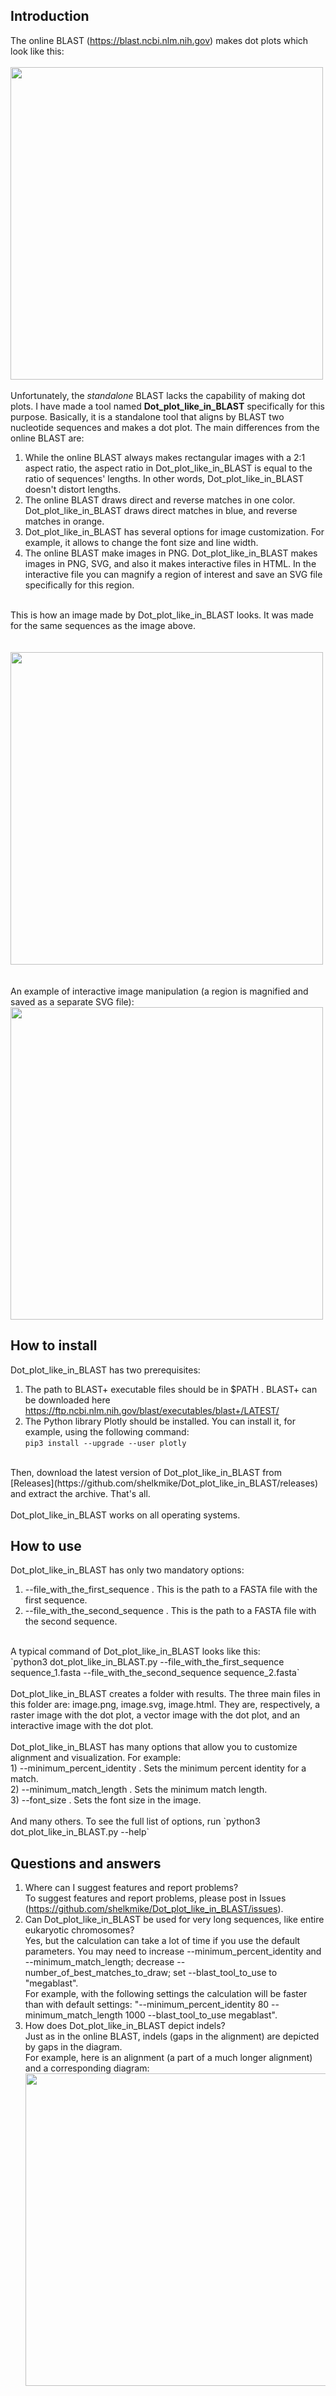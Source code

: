 ## Introduction
The online BLAST (https://blast.ncbi.nlm.nih.gov) makes dot plots which look like this:<br><br>
<img src="http://mikeshelk.site/Diff/Files_for_GitHub/Dot_plot_like_in_BLAST/dot_plot_from_online_BLAST.png?" width="500">
<br><br>
Unfortunately, the *standalone* BLAST lacks the capability of making dot plots. I have made a tool named **Dot_plot_like_in_BLAST** specifically for this purpose. Basically, it is a standalone tool that aligns by BLAST two nucleotide sequences and makes a dot plot. The main differences from the online BLAST are:<br>
1) While the online BLAST always makes rectangular images with a 2:1 aspect ratio, the aspect ratio in Dot_plot_like_in_BLAST is equal to the ratio of sequences' lengths. In other words, Dot_plot_like_in_BLAST doesn't distort lengths.<br>
2) The online BLAST draws direct and reverse matches in one color. Dot_plot_like_in_BLAST draws direct matches in blue, and reverse matches in orange.<br>
3) Dot_plot_like_in_BLAST has several options for image customization. For example, it allows to change the font size and line width.<br>
4) The online BLAST make images in PNG. Dot_plot_like_in_BLAST makes images in PNG, SVG, and also it makes interactive files in HTML. In the interactive file you can magnify a region of interest and save an SVG file specifically for this region.<br>
<br>
This is how an image made by Dot_plot_like_in_BLAST looks. It was made for the same sequences as the image above.<br><br><br>
<img src="http://mikeshelk.site/Diff/Files_for_GitHub/Dot_plot_like_in_BLAST/Dot_plot_like_in_BLAST.png?" width="500"><br><br><br>
An example of interactive image manipulation (a region is magnified and saved as a separate SVG file):
<img src="http://mikeshelk.site/Diff/Files_for_GitHub/Dot_plot_like_in_BLAST/Dot_plot_like_in_BLAST__animation.gif?" width="500">

## How to install
Dot_plot_like_in_BLAST has two prerequisites:<br>
1) The path to BLAST+ executable files should be in $PATH . BLAST+ can be downloaded here https://ftp.ncbi.nlm.nih.gov/blast/executables/blast+/LATEST/ <br>
2) The Python library Plotly should be installed. You can install it, for example, using the following command:<br>
`pip3 install --upgrade --user plotly`<br>
<br>
Then, download the latest version of Dot_plot_like_in_BLAST from [Releases](https://github.com/shelkmike/Dot_plot_like_in_BLAST/releases) and extract the archive. That's all.<br>
<br>
Dot_plot_like_in_BLAST works on all operating systems.<br>

## How to use
Dot_plot_like_in_BLAST has only two mandatory options:<br>
1) --file_with_the_first_sequence . This is the path to a FASTA file with the first sequence.<br>
2) --file_with_the_second_sequence . This is the path to a FASTA file with the second sequence.<br>
<br>
A typical command of Dot_plot_like_in_BLAST looks like this:<br>
`python3 dot_plot_like_in_BLAST.py --file_with_the_first_sequence sequence_1.fasta --file_with_the_second_sequence sequence_2.fasta`<br>
<br>
Dot_plot_like_in_BLAST creates a folder with results. The three main files in this folder are: image.png, image.svg, image.html. They are, respectively, a raster image with the dot plot, a vector image with the dot plot, and an interactive image with the dot plot.<br><br>
Dot_plot_like_in_BLAST has many options that allow you to customize alignment and visualization. For example:<br>
1) --minimum_percent_identity . Sets the minimum percent identity for a match.<br>
2) --minimum_match_length . Sets the minimum match length.<br>
3) --font_size . Sets the font size in the image.<br>
<br>
And many others. To see the full list of options, run `python3 dot_plot_like_in_BLAST.py --help`

## Questions and answers
1) Where can I suggest features and report problems?<br>
To suggest features and report problems, please post in Issues (https://github.com/shelkmike/Dot_plot_like_in_BLAST/issues). 
2) Can Dot_plot_like_in_BLAST be used for very long sequences, like entire eukaryotic chromosomes?<br>
Yes, but the calculation can take a lot of time if you use the default parameters. You may need to increase --minimum_percent_identity and --minimum_match_length; decrease --number_of_best_matches_to_draw; set --blast_tool_to_use to "megablast".<br>
For example, with the following settings the calculation will be faster than with default settings: "--minimum_percent_identity 80 --minimum_match_length 1000 --blast_tool_to_use megablast".
3) How does Dot_plot_like_in_BLAST depict indels?<br>
Just as in the online BLAST, indels (gaps in the alignment) are depicted by gaps in the diagram.<br>
For example, here is an alignment (a part of a much longer alignment) and a corresponding diagram:<br>
<img src="http://mikeshelk.site/Diff/Files_for_GitHub/Dot_plot_like_in_BLAST/alignment_with_a_gap_and_its_diagram.png?" width="500"><br>
